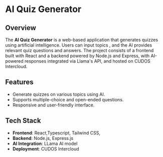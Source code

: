 # AI Quiz Generator

## Overview
The **AI Quiz Generator** is a web-based application that generates quizzes using artificial intelligence. Users can input topics , and the AI provides relevant quiz questions and answers. The project consists of a frontend built with React and a backend powered by Node.js and Express, with AI-powered responses integrated via Llama's API, and hosted on CUDOS Intercloud.

## Features
- Generate quizzes on various topics using AI.
- Supports multiple-choice and open-ended questions.
- Responsive and user-friendly interface.


## Tech Stack
- **Frontend**: React,Typescript, Tailwind CSS,
- **Backend**: Node.js, Express.js
- **AI Integration**: LLama AI model
- **Deployment**: CUDOS Intercloud


